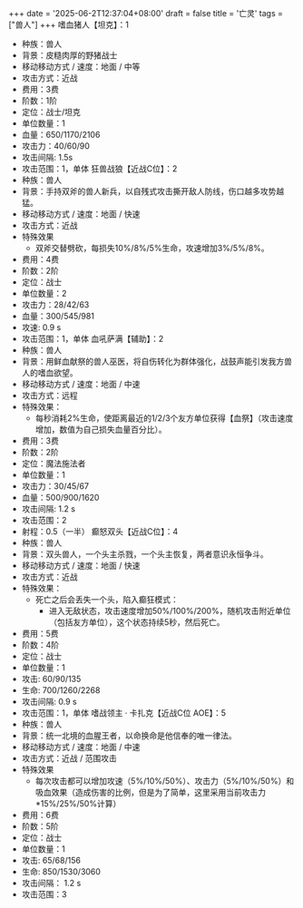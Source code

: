 +++
date = '2025-06-2T12:37:04+08:00'
draft = false
title = '亡灵'
tags = ["兽人"]
+++
嗜血猪人【坦克】：1
- 种族：兽人
- 背景：皮糙肉厚的野猪战士
- 移动移动方式 / 速度：地面 / 中等
- 攻击方式：近战
- 费用：3费
- 阶数：1阶
- 定位：战士/坦克
- 单位数量：1
- 血量：650/1170/2106
- 攻击力：40/60/90
- 攻击间隔: 1.5s
- 攻击范围：1，单体
狂兽战狼【近战C位】：2
- 种族：兽人
- 背景：手持双斧的兽人新兵，以自残式攻击撕开敌人防线，伤口越多攻势越猛。
- 移动移动方式 / 速度：地面 / 快速
- 攻击方式：近战
- 特殊效果
  - 双斧交替劈砍，每损失10%/8%/5%生命，攻速增加3%/5%/8%。
- 费用：4费
- 阶数：2阶
- 定位：战士
- 单位数量：2
- 攻击力：28/42/63
- 血量：300/545/981
- 攻速: 0.9 s
- 攻击范围：1，单体
血吼萨满【辅助】：2
- 种族：兽人
- 背景：用鲜血献祭的兽人巫医，将自伤转化为群体强化，战鼓声能引发我方兽人的嗜血欲望。
- 移动移动方式 / 速度：地面 / 中速
- 攻击方式：远程
- 特殊效果：
  - 每秒消耗2%生命，使距离最近的1/2/3个友方单位获得【血祭】（攻击速度增加，数值为自己损失血量百分比）。
- 费用：3费
- 阶数：2阶
- 定位：魔法施法者
- 单位数量：1
- 攻击力：30/45/67
- 血量：500/900/1620
- 攻击间隔: 1.2 s
- 攻击范围：2
- 射程：0.5（一半）
癫怒双头【近战C位】：4
- 种族：兽人
- 背景：双头兽人，一个头主杀戮，一个头主恢复，两者意识永恒争斗。
- 移动移动方式 / 速度：地面 / 快速
- 攻击方式：近战
- 特殊效果：
  - 死亡之后会丢失一个头，陷入癫狂模式：
    - 进入无敌状态，攻击速度增加50%/100%/200%，随机攻击附近单位（包括友方单位），这个状态持续5秒，然后死亡。
- 费用：5费
- 阶数：4阶
- 定位：战士
- 单位数量：1
- 攻击: 60/90/135
- 生命: 700/1260/2268
- 攻击间隔: 0.9 s
- 攻击范围：1，单体
嗜战领主 · 卡扎克【近战C位 AOE】：5
- 种族：兽人
- 背景：统一北境的血腥王者，以命换命是他信奉的唯一律法。
- 移动移动方式 / 速度：地面 / 中速
- 攻击方式：近战 / 范围攻击
- 特殊效果
  - 每次攻击都可以增加攻速（5%/10%/50%）、攻击力（5%/10%/50%）和吸血效果（造成伤害的比例，但是为了简单，这里采用当前攻击力*15%/25%/50%计算）
- 费用：6费
- 阶数：5阶
- 定位：战士
- 单位数量：1
- 攻击: 65/68/156
- 生命: 850/1530/3060
- 攻击间隔： 1.2 s
- 攻击范围：3
